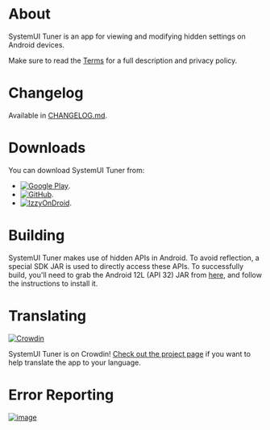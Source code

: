 # About
SystemUI Tuner is an app for viewing and modifying hidden settings on Android devices.

Make sure to read the [Terms](app/src/main/assets/terms.md) for a full description and privacy policy.

# Changelog
Available in [CHANGELOG.md](CHANGELOG.md).

# Downloads
You can download SystemUI Tuner from:

- [![Google Play](https://img.shields.io/endpoint?color=green&logo=google-play&logoColor=green&url=https%3A%2F%2Fplay.cuzi.workers.dev%2Fplay%3Fi%3Dcom.zacharee1.systemuituner%26l%3DGoogle%2520Play%26m%3D%24version)](https://play.google.com/store/apps/details?id=com.zacharee1.systemuituner).
- [![GitHub](https://img.shields.io/github/v/release/zacharee/Tweaker?include_prereleases&label=GitHub)](https://github.com/zacharee/Tweaker/releases).
- [![IzzyOnDroid](https://img.shields.io/endpoint?url=https://apt.izzysoft.de/fdroid/api/v1/shield/com.zacharee1.systemuituner)](https://apt.izzysoft.de/fdroid/index/apk/com.zacharee1.systemuituner).

# Building
SystemUI Tuner makes use of hidden APIs in Android. To avoid reflection, a special SDK JAR is used to directly access these APIs.
To successfully build, you'll need to grab the Android 12L (API 32) JAR from [here](https://github.com/Reginer/aosp-android-jar), and follow the instructions to install it.

# Translating
[![Crowdin](https://badges.crowdin.net/systemui-tuner/localized.svg)](https://crowdin.com/project/systemui-tuner)

SystemUI Tuner is on Crowdin! [Check out the project page](https://crowdin.com/project/systemui-tuner) if you want to help translate the app to your language.

# Error Reporting
[![image](https://assets-global.website-files.com/607f4f6df411bd01527dc7d5/63bc40cd9d502eda8ea74ce7_Bugsnag%20Full%20Color.svg)](https://www.bugsnag.com)
